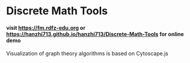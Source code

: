 # Discrete Math Tools
#### visit https://fm.rdfz-edu.org or https://hanzhi713.github.io/hanzhi713/Discrete-Math-Tools for online demo
Visualization of graph theory algorithms is based on Cytoscape.js